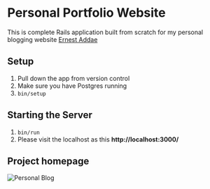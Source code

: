 # Personal Portfolio Website

This is complete Rails application built from scratch for my personal blogging website [Ernest Addae](https://www.earnestaddae.me)

## Setup

1. Pull down the app from version control
2. Make sure you have Postgres running
3. `bin/setup`

## Starting the Server

1. `bin/run`
2. Please visit the localhost as this **http://localhost:3000/**

## Project homepage
![Personal Blog](https://www.dropbox.com/s/qxzy2y6bd3wef1e/blog.png)
